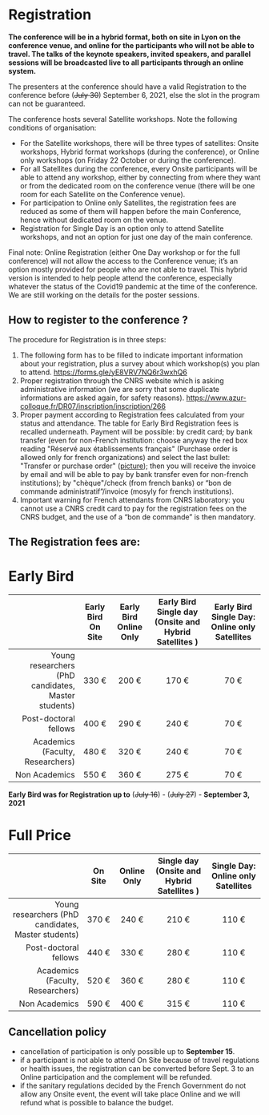 # Registration

**The conference will be in a hybrid format, both on site in Lyon on the conference venue, and online for the participants who will not be able to travel. The talks of the keynote speakers, invited speakers, and parallel sessions will be broadcasted live to all participants through an online system.**

The presenters at the conference should have a valid Registration to the conference before (~~July 30~~) September 6, 2021, else the slot in the program can not be guaranteed. 

The conference hosts several Satellite workshops. Note the following conditions of organisation:
* For the Satellite workshops, there will be three types of satellites:  Onsite workshops,  Hybrid format workshops (during the conference), or Online only workshops (on Friday 22 October or during the conference). 
* For all Satellites during the conference, every Onsite participants will be able to attend any workshop, either by connecting from where they want or from the dedicated room on the conference venue (there will be one room for each Satellite on the Conference venue). 
* For participation to Online only Satellites, the registration fees are reduced as some of them will happen before the main Conference, hence without dedicated room on the venue.
* Registration for Single Day is an option only to attend Satellite workshops, and not an option for just one day of the main conference.

Final note: Online Registration (either One Day workshop or for the full conference) will not allow the access to the Conference venue; it’s an option mostly provided for people who are not able to travel.
This hybrid version is intended to help people attend the conference, especially whatever the status of the Covid19 pandemic at the time of the conference.
We are still working on the details for the poster sessions. 

## How to register to the conference ?

The procedure for Registration is in three steps:
1. The following form has to be filled to indicate important information about your registration, plus a survey about which workshop(s) you plan to attend.  https://forms.gle/yE8VRV7NQ6r3wxhQ6
2. Proper registration through the CNRS website which is asking administrative information (we are sorry that some duplicate informations are asked again, for safety reasons). https://www.azur-colloque.fr/DR07/inscription/inscription/266
3. Proper payment according to Registration fees calculated from your status and attendance. The table for Early Bird Registration fees is recalled underneath. Payment will be possible: by credit card; by bank transfer (even for non-French institution: choose anyway the red box reading "Réservé aux établissements français" (Purchase order is allowed only for french organizations) and select the last bullet: "Transfer or purchase order" ([picture](pics/register.png)); then you will receive the invoice by email and will be able to pay by bank transfer even for non-french institutions); by "chèque"/check (from french banks) or “bon de commande administratif”/invoice (mosyly for french institutions).
4. Important warning for French attendants from CNRS laboratory: you cannot use a CNRS credit card to pay for the registration fees on the CNRS budget, and the use of a “bon de commande” is then mandatory.

## The Registration fees are:
# Early Bird
| | Early Bird On Site  | Early Bird Online Only | Early Bird Single day (Onsite and Hybrid Satellites ) | Early Bird Single Day: Online only Satellites	|
| ---: | :----: | :------: | :----:	| :---: |
|Young researchers (PhD candidates, Master students)|		330 €	| 	200 €| 	170 € | 70 € |
|Post-doctoral fellows				|				400 €	|	290 €|	240 €	| 70 € |
|Academics (Faculty, Researchers)		|				480 €	|	320 € | 	240 €	| 70 € |
|Non Academics						|			550 € 	|	360 €	 |	275 €	 | 70 € |						

**Early Bird was for Registration up to** (~~July 16~~)  - (~~July 27~~) - **September 3, 2021**

# Full Price
| | On Site  | Online Only |Single day (Onsite and Hybrid Satellites ) | Single Day: Online only Satellites	|
| ---: | :----: | :------: | :----:	| :---: |
|Young researchers (PhD candidates, Master students)|		370 €	| 	240 €| 	210 € | 110 € |
|Post-doctoral fellows				|				440 €	|	330 €|	280 €	| 110 € |
|Academics (Faculty, Researchers)		|				520 €	|	360 € | 	280 €	| 110 € |
|Non Academics						|			590 € 	|	400 €	 |	315 €	 | 110 € |			


## Cancellation policy
* cancellation of participation is only possible up to **September 15**.
* if a participant is not able to attend On Site because of travel regulations or health issues, the registration can be converted before Sept. 3 to an Online participation and the complement will be refunded. 
* if the sanitary regulations decided  by the French Government do not allow any Onsite event, the event will take place Online and we will refund what is possible to balance the budget. 
